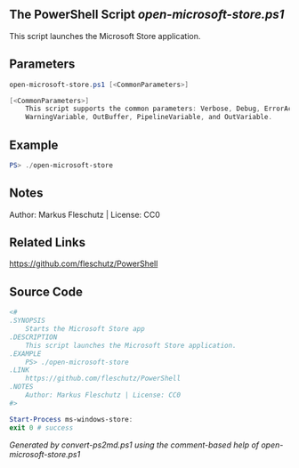 ## The PowerShell Script *open-microsoft-store.ps1*

This script launches the Microsoft Store application.

## Parameters
```powershell
open-microsoft-store.ps1 [<CommonParameters>]

[<CommonParameters>]
    This script supports the common parameters: Verbose, Debug, ErrorAction, ErrorVariable, WarningAction, 
    WarningVariable, OutBuffer, PipelineVariable, and OutVariable.
```

## Example
```powershell
PS> ./open-microsoft-store

```

## Notes
Author: Markus Fleschutz | License: CC0

## Related Links
https://github.com/fleschutz/PowerShell

## Source Code
```powershell
<#
.SYNOPSIS
	Starts the Microsoft Store app
.DESCRIPTION
	This script launches the Microsoft Store application.
.EXAMPLE
	PS> ./open-microsoft-store
.LINK
	https://github.com/fleschutz/PowerShell
.NOTES
	Author: Markus Fleschutz | License: CC0
#>

Start-Process ms-windows-store:
exit 0 # success
```

*Generated by convert-ps2md.ps1 using the comment-based help of open-microsoft-store.ps1*

